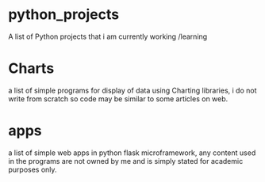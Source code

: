# python_projects
A list of Python projects that i am currently working /learning

# Charts
a list of simple programs for display of data using Charting libraries, i do not write from scratch so code may be similar to some articles on web.

# apps
a list of simple web apps in python flask microframework, any content used in the programs are not owned by me and is simply stated for academic purposes only.
